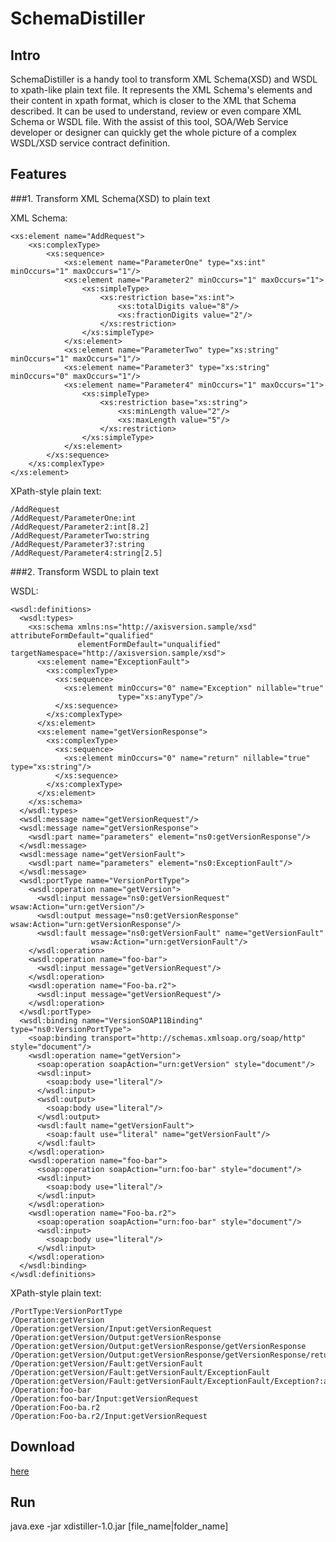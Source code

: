 SchemaDistiller
===========
Intro
-----------
SchemaDistiller is a handy tool to transform XML Schema(XSD) and WSDL to xpath-like plain text file. It represents the XML Schema's elements and their content in xpath format, which is closer to the XML that Schema described. It can be used to understand, review or even compare XML Schema or WSDL file. With the assist of this tool, SOA/Web Service developer or designer can quickly get the whole picture of a complex WSDL/XSD service contract definition. 

Features
-----------
###1. Transform XML Schema(XSD) to plain text

XML Schema:

	<xs:element name="AddRequest">
		<xs:complexType>
			<xs:sequence>
				<xs:element name="ParameterOne" type="xs:int" minOccurs="1" maxOccurs="1"/>
				<xs:element name="Parameter2" minOccurs="1" maxOccurs="1">
					<xs:simpleType>
						<xs:restriction base="xs:int">
							<xs:totalDigits value="8"/>
							<xs:fractionDigits value="2"/>
						</xs:restriction>
					</xs:simpleType>
				</xs:element>
				<xs:element name="ParameterTwo" type="xs:string" minOccurs="1" maxOccurs="1"/>
				<xs:element name="Parameter3" type="xs:string" minOccurs="0" maxOccurs="1"/>
				<xs:element name="Parameter4" minOccurs="1" maxOccurs="1">
					<xs:simpleType>
						<xs:restriction base="xs:string">
							<xs:minLength value="2"/>
							<xs:maxLength value="5"/>
						</xs:restriction>
					</xs:simpleType>
				</xs:element>
			</xs:sequence>
		</xs:complexType>
	</xs:element>

XPath-style plain text:

	/AddRequest
	/AddRequest/ParameterOne:int
	/AddRequest/Parameter2:int[8.2]
	/AddRequest/ParameterTwo:string
	/AddRequest/Parameter3?:string
	/AddRequest/Parameter4:string[2.5]
	
	
###2. Transform WSDL to plain text

WSDL:

	<wsdl:definitions>
	  <wsdl:types>
		<xs:schema xmlns:ns="http://axisversion.sample/xsd" attributeFormDefault="qualified"
				   elementFormDefault="unqualified" targetNamespace="http://axisversion.sample/xsd">
		  <xs:element name="ExceptionFault">
			<xs:complexType>
			  <xs:sequence>
				<xs:element minOccurs="0" name="Exception" nillable="true"
							type="xs:anyType"/>
			  </xs:sequence>
			</xs:complexType>
		  </xs:element>
		  <xs:element name="getVersionResponse">
			<xs:complexType>
			  <xs:sequence>
				<xs:element minOccurs="0" name="return" nillable="true" type="xs:string"/>
			  </xs:sequence>
			</xs:complexType>
		  </xs:element>
		</xs:schema>
	  </wsdl:types>
	  <wsdl:message name="getVersionRequest"/>
	  <wsdl:message name="getVersionResponse">
		<wsdl:part name="parameters" element="ns0:getVersionResponse"/>
	  </wsdl:message>
	  <wsdl:message name="getVersionFault">
		<wsdl:part name="parameters" element="ns0:ExceptionFault"/>
	  </wsdl:message>
	  <wsdl:portType name="VersionPortType">
		<wsdl:operation name="getVersion">
		  <wsdl:input message="ns0:getVersionRequest" wsaw:Action="urn:getVersion"/>
		  <wsdl:output message="ns0:getVersionResponse" wsaw:Action="urn:getVersionResponse"/>
		  <wsdl:fault message="ns0:getVersionFault" name="getVersionFault"
					  wsaw:Action="urn:getVersionFault"/>
		</wsdl:operation>
		<wsdl:operation name="foo-bar">
		  <wsdl:input message="getVersionRequest"/>
		</wsdl:operation>
		<wsdl:operation name="Foo-ba.r2">
		  <wsdl:input message="getVersionRequest"/>
		</wsdl:operation>
	  </wsdl:portType>
	  <wsdl:binding name="VersionSOAP11Binding" type="ns0:VersionPortType">
		<soap:binding transport="http://schemas.xmlsoap.org/soap/http" style="document"/>
		<wsdl:operation name="getVersion">
		  <soap:operation soapAction="urn:getVersion" style="document"/>
		  <wsdl:input>
			<soap:body use="literal"/>
		  </wsdl:input>
		  <wsdl:output>
			<soap:body use="literal"/>
		  </wsdl:output>
		  <wsdl:fault name="getVersionFault">
			<soap:fault use="literal" name="getVersionFault"/>
		  </wsdl:fault>
		</wsdl:operation>
		<wsdl:operation name="foo-bar">
		  <soap:operation soapAction="urn:foo-bar" style="document"/>
		  <wsdl:input>
			<soap:body use="literal"/>
		  </wsdl:input>
		</wsdl:operation>
		<wsdl:operation name="Foo-ba.r2">
		  <soap:operation soapAction="urn:foo-bar" style="document"/>
		  <wsdl:input>
			<soap:body use="literal"/>
		  </wsdl:input>
		</wsdl:operation>
	  </wsdl:binding>
	</wsdl:definitions>

XPath-style plain text:

	/PortType:VersionPortType
	/Operation:getVersion
	/Operation:getVersion/Input:getVersionRequest
	/Operation:getVersion/Output:getVersionResponse
	/Operation:getVersion/Output:getVersionResponse/getVersionResponse
	/Operation:getVersion/Output:getVersionResponse/getVersionResponse/return?:string
	/Operation:getVersion/Fault:getVersionFault
	/Operation:getVersion/Fault:getVersionFault/ExceptionFault
	/Operation:getVersion/Fault:getVersionFault/ExceptionFault/Exception?:anyType
	/Operation:foo-bar
	/Operation:foo-bar/Input:getVersionRequest
	/Operation:Foo-ba.r2
	/Operation:Foo-ba.r2/Input:getVersionRequest
	
Download
----------------
[here](http://petercai.github.io/SchemaDistiller/dist/xdistiller-1.0.jar)

Run
-----------------
java.exe -jar xdistiller-1.0.jar [file_name|folder_name]
